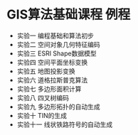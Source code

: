 # GIS算法基础课程 例程

* 实验一 编程基础和算法初步
* 实验二 空间对象几何特征编码
* 实验三 ESRI Shape数据模型
* 实验四 空间平面坐标变换
* 实验五 地图投影变换
* 实验六 道格拉斯普克算法
* 实验七 多边形面积计算
* 实验八 四叉树编码
* 实验九 多边形拓扑的自动生成
* 实验十 TIN的生成
* 实验十一 线状铁路符号的自动生成